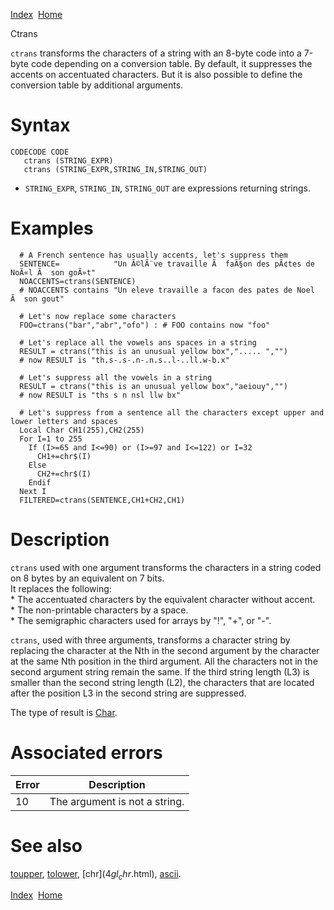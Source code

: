 [Index](index.html)  [Home](getting-started_home.html)

Ctrans

`ctrans` transforms the characters of a string with an 8-byte code into a 7-byte code depending on a conversion table. By default, it suppresses the accents on accentuated characters. But it is also possible to define the conversion table by additional arguments.

# Syntax

```
CODECODE CODE 
   ctrans (STRING_EXPR)
   ctrans (STRING_EXPR,STRING_IN,STRING_OUT)
```

* `STRING_EXPR`, `STRING_IN`, `STRING_OUT` are expressions returning strings.

# Examples

```
  # A French sentence has usually accents, let's suppress them
  SENTENCE=            "Un Ã©lÃ¨ve travaille Ã  faÃ§on des pÃ¢tes de NoÃ«l Ã  son goÃ»t"
  NOACCENTS=ctrans(SENTENCE)
  # NOACCENTS contains "Un eleve travaille a facon des pates de Noel Ã  son gout"

  # Let's now replace some characters
  FOO=ctrans("bar","abr","ofo") : # FOO contains now "foo"

  # Let's replace all the vowels ans spaces in a string
  RESULT = ctrans("this is an unusual yellow box","..... ","")
  # now RESULT is "th.s-.s-.n-.n.s..l-..ll.w-b.x" 

  # Let's suppress all the vowels in a string
  RESULT = ctrans("this is an unusual yellow box","aeiouy","")
  # now RESULT is "ths s n nsl llw bx" 

  # Let's suppress from a sentence all the characters except upper and lower letters and spaces
  Local Char CH1(255),CH2(255) 
  For I=1 to 255
    If (I>=65 and I<=90) or (I>=97 and I<=122) or I=32
      CH1+=chr$(I)
    Else
      CH2+=chr$(I)
    Endif
  Next I
  FILTERED=ctrans(SENTENCE,CH1+CH2,CH1)
```

# Description

`ctrans` used with one argument transforms the characters in a string coded on 8 bytes by an equivalent on 7 bits.   
It replaces the following:   
\* The accentuated characters by the equivalent character without accent.   
\* The non-printable characters by a space.   
\* The semigraphic characters used for arrays by "!", "+", or "-".

`ctrans`, used with three arguments, transforms a character string by replacing the character at the Nth in the second argument by the character at the same Nth position in the third argument. All the characters not in the second argument string remain the same. If the third string length (L3) is smaller than the second string length (L2), the characters that are located after the position L3 in the second string are suppressed.

The type of result is [Char](4gl_char.html).

# Associated errors

| Error | Description |
| --- | --- |
| 10 | The argument is not a string. |

# See also

[toupper](4gl_toupper.html), [tolower](4gl_tolower.html), [chr$](4gl_chr$.html), [ascii](4gl_ascii.html).

  

[Index](index.html)  [Home](getting-started_home.html)
